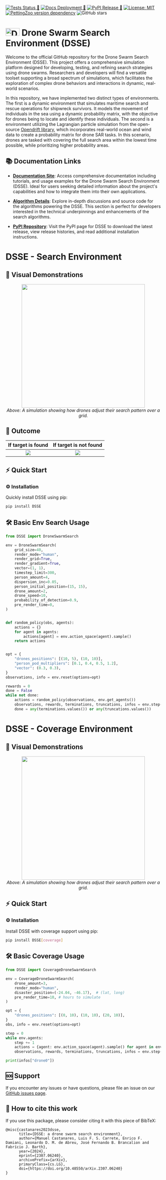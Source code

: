 [![Tests Status 🧪](https://github.com/pfeinsper/drone-swarm-search/actions/workflows/env.yml/badge.svg)](https://github.com/pfeinsper/drone-swarm-search/actions/workflows/env.yml)
[![Docs Deployment 📝](https://github.com/pfeinsper/drone-swarm-search/actions/workflows/deploy.yml/badge.svg?branch=vitepress_docs)](https://github.com/pfeinsper/drone-swarm-search/actions/workflows/deploy.yml)
[![PyPI Release 🚀](https://badge.fury.io/py/DSSE.svg)](https://badge.fury.io/py/DSSE)
[![License: MIT](https://img.shields.io/badge/License-MIT-brightgreen.svg?style=flat)](https://github.com/pfeinsper/drone-swarm-search/blob/main/LICENSE)
[![PettingZoo version dependency](https://img.shields.io/badge/PettingZoo-v1.22.3-blue)]()
![GitHub stars](https://img.shields.io/github/stars/pfeinsper/drone-swarm-search)

# <img src="https://raw.githubusercontent.com/pfeinsper/drone-swarm-search/main/docs/public/pics/drone.svg" alt="DSSE Icon" width="45" height="25"> Drone Swarm Search Environment (DSSE)

Welcome to the official GitHub repository for the Drone Swarm Search Environment (DSSE). This project offers a comprehensive simulation platform designed for developing, testing, and refining search strategies using drone swarms. Researchers and developers will find a versatile toolset supporting a broad spectrum of simulations, which facilitates the exploration of complex drone behaviors and interactions in dynamic, real-world scenarios.

In this repository, we have implemented two distinct types of environments. The first is a dynamic environment that simulates maritime search and rescue operations for shipwreck survivors. It models the movement of individuals in the sea using a dynamic probability matrix, with the objective for drones being to locate and identify these individuals. The second is a environment utilizing the Lagrangian particle simulation from the open-source [Opendrift library](https://github.com/OpenDrift/opendrift), which incorporates real-world ocean and wind data to create a probability matrix for drone SAR tasks. In this scenario, drones are tasked with covering the full search area within the lowest time possible, while prioritizing higher probability areas.


## 📚 Documentation Links

- **[Documentation Site](https://pfeinsper.github.io/drone-swarm-search/)**: Access comprehensive documentation including tutorials, and usage examples for the Drone Swarm Search Environment (DSSE). Ideal for users seeking detailed information about the project's capabilities and how to integrate them into their own applications.

- **[Algorithm Details](https://github.com/pfeinsper/drone-swarm-search-algorithms)**: Explore in-depth discussions and source code for the algorithms powering the DSSE. This section is perfect for developers interested in the technical underpinnings and enhancements of the search algorithms.

- **[PyPI Repository](https://pypi.org/project/DSSE/)**: Visit the PyPI page for DSSE to download the latest release, view release histories, and read additional installation instructions.

# DSSE - Search Environment

## 🎥 Visual Demonstrations
<p align="center">
    <img src="https://raw.githubusercontent.com/pfeinsper/drone-swarm-search/main/docs/public/gifs/render_with_grid_gradient.gif" width="400" height="400" align="center">
    <br>
    <em>Above: A simulation showing how drones adjust their search pattern over a grid.</em>
</p>

## 🎯 Outcome

| If target is found       | If target is not found   |
:-------------------------:|:-------------------------:
| ![](https://raw.githubusercontent.com/PFE-Embraer/drone-swarm-search/main/docs/public/pics/victory_render.png)     | ![](https://raw.github.com/PFE-Embraer/drone-swarm-search/main/docs/public/pics/fail_render.png) |

## ⚡ Quick Start

### ⚙️ Installation
Quickly install DSSE using pip:
```bash
pip install DSSE
````


## 🛠️ Basic Env Search Usage
```python
from DSSE import DroneSwarmSearch

env = DroneSwarmSearch(
    grid_size=40,
    render_mode="human",
    render_grid=True,
    render_gradient=True,
    vector=(1, 1),
    timestep_limit=300,
    person_amount=4,
    dispersion_inc=0.05,
    person_initial_position=(15, 15),
    drone_amount=2,
    drone_speed=10,
    probability_of_detection=0.9,
    pre_render_time=0,
)


def random_policy(obs, agents):
    actions = {}
    for agent in agents:
        actions[agent] = env.action_space(agent).sample()
    return actions


opt = {
    "drones_positions": [(10, 5), (10, 10)],
    "person_pod_multipliers": [0.1, 0.4, 0.5, 1.2],
    "vector": (0.3, 0.3),
}
observations, info = env.reset(options=opt)

rewards = 0
done = False
while not done:
    actions = random_policy(observations, env.get_agents())
    observations, rewards, terminations, truncations, infos = env.step(actions)
    done = any(terminations.values()) or any(truncations.values())

```


# DSSE - Coverage Environment

## 🎥 Visual Demonstrations
<p align="center">
    <img src="https://raw.githubusercontent.com/pfeinsper/drone-swarm-search/main/docs/public/gifs/basic_coverage.gif" width="400" height="400" align="center">
    <br>
    <em>Above: A simulation showing how drones adjust their search pattern over a grid.</em>
</p>

## ⚡ Quick Start

### ⚙️ Installation
Install DSSE with coverage support using pip:
```bash
pip install DSSE[coverage]
````


## 🛠️ Basic Coverage Usage
```python
from DSSE import CoverageDroneSwarmSearch

env = CoverageDroneSwarmSearch(
    drone_amount=3,
    render_mode="human",
    disaster_position=(-24.04, -46.17),  # (lat, long)
    pre_render_time=10, # hours to simulate
)

opt = {
    "drones_positions": [(0, 10), (10, 10), (20, 10)],
}
obs, info = env.reset(options=opt)

step = 0
while env.agents:
    step += 1
    actions = {agent: env.action_space(agent).sample() for agent in env.agents}
    observations, rewards, terminations, truncations, infos = env.step(actions)

print(infos["drone0"])
```

## 🆘 Support

If you encounter any issues or have questions, please file an issue on our [GitHub issues page](https://github.com/pfeinsper/drone-swarm-search/issues).

## 📖 How to cite this work

If you use this package, please consider citing it with this piece of BibTeX:

```
@misc{castanares2023dsse,
      title={DSSE: a drone swarm search environment}, 
      author={Manuel Castanares, Luis F. S. Carrete, Enrico F. Damiani, Leonardo D. M. de Abreu, José Fernando B. Brancalion and Fabrício J. Barth},
      year={2024},
      eprint={2307.06240},
      archivePrefix={arXiv},
      primaryClass={cs.LG},
      doi={https://doi.org/10.48550/arXiv.2307.06240}
}
```
